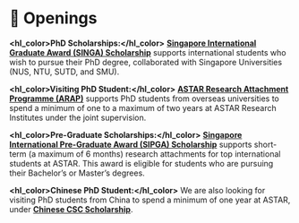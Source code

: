 # 📢 Openings
<b><hl_color>PhD Scholarships:</hl_color></b> 
<a href="https://www.a-star.edu.sg/Scholarships/for-graduate-studies/singapore-international-graduate-award-singa"><b>Singapore International Graduate Award (SINGA) Scholarship</b></a> supports international students who wish to pursue their PhD degree, collaborated with Singapore Universities (NUS, NTU, SUTD, and SMU). 
				
<b><hl_color>Visiting PhD Student:</hl_color></b> 
<a href="https://www.a-star.edu.sg/Scholarships/for-graduate-studies/a-star-research-attachment-programme"><b>ASTAR Research Attachment Programme (ARAP)</b></a> supports PhD students from overseas universities to spend a minimum of one to a maximum of two years at ASTAR Research Institutes under the joint supervision.
	
<b><hl_color>Pre-Graduate Scholarships:</hl_color></b> 
<a href="https://www.a-star.edu.sg/Scholarships/for-undergraduate-studies/singapore-international-pre-graduate-award-sipga"><b>Singapore International Pre-Graduate Award (SIPGA) Scholarship</b></a> supports short-term (a maximum of 6 months) research attachments for top international students at ASTAR. This award is eligible for students who are pursuing their Bachelor’s or Master’s degrees. 

<b><hl_color>Chinese PhD Student:</hl_color></b> 
We are also looking for visiting PhD students from China to spend a minimum of one year at ASTAR, under <a href="https://www.csc.edu.cn/chuguo"><b>Chinese CSC Scholarship</b></a>. 
					
